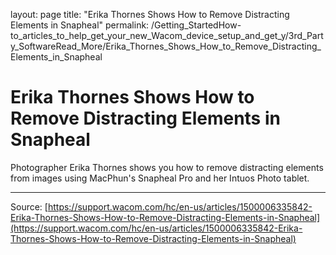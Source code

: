 layout: page
title: "Erika Thornes Shows How to Remove Distracting Elements in Snapheal"
permalink: /Getting_StartedHow-to_articles_to_help_get_your_new_Wacom_device_setup_and_get_y/3rd_Party_SoftwareRead_More/Erika_Thornes_Shows_How_to_Remove_Distracting_Elements_in_Snapheal

# Erika Thornes Shows How to Remove Distracting Elements in Snapheal

Photographer Erika Thornes shows you how to remove distracting elements from images using MacPhun's Snapheal Pro and her Intuos Photo tablet.

---
Source: [https://support.wacom.com/hc/en-us/articles/1500006335842-Erika-Thornes-Shows-How-to-Remove-Distracting-Elements-in-Snapheal](https://support.wacom.com/hc/en-us/articles/1500006335842-Erika-Thornes-Shows-How-to-Remove-Distracting-Elements-in-Snapheal)
